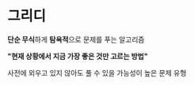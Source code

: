 # 그리디

**단순 무식**하게 **탐욕적**으로 문제를 푸는 알고리즘

**"현재 상황에서 지금 가장 좋은 것만 고르는 방법"**

사전에 외우고 있지 않아도 풀 수 있을 가능성이 높은 문제 유형